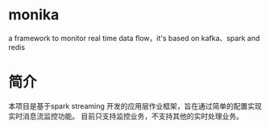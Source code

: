 # monika
a framework to monitor real time data flow，it's based on kafka、spark and redis
# 简介
本项目是基于spark streaming 开发的应用层作业框架，旨在通过简单的配置实现实时消息流监控功能。
目前只支持监控业务，不支持其他的实时处理业务。
